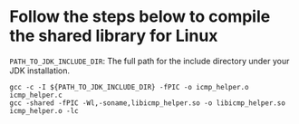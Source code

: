 # Follow the steps below to compile the shared library for Linux #

`PATH_TO_JDK_INCLUDE_DIR`: The full path for the include directory under your JDK installation.

```
gcc -c -I ${PATH_TO_JDK_INCLUDE_DIR} -fPIC -o icmp_helper.o icmp_helper.c
gcc -shared -fPIC -Wl,-soname,libicmp_helper.so -o libicmp_helper.so icmp_helper.o -lc
```
